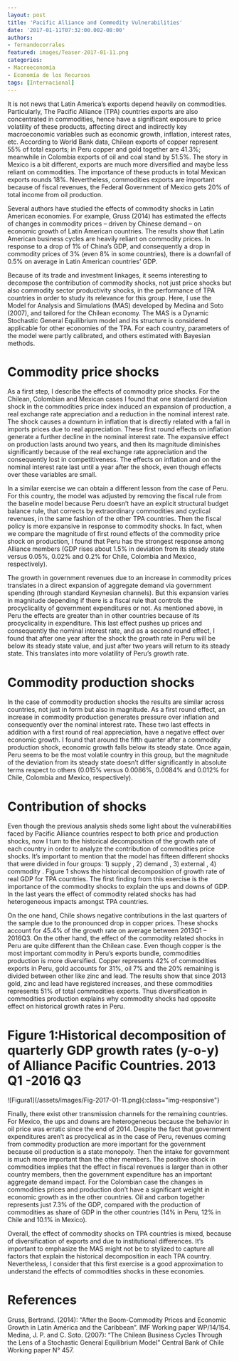 ```yaml
---
layout: post
title: 'Pacific Alliance and Commodity Vulnerabilities'
date: '2017-01-11T07:32:00.002-08:00'
authors:
- fernandocorrales
featured: images/Teaser-2017-01-11.png
categories:
- Macroeconomía
- Economía de los Recursos
tags: [Internacional]
---
```

It is not news that Latin America’s exports depend heavily on commodities. Particularly, The Pacific Alliance (TPA) countries exports are also concentrated in commodities, hence have a significant exposure to price volatility of these products, affecting direct and indirectly key macroeconomic variables such as economic growth, inflation, interest rates, etc. According to World Bank data, Chilean exports of copper represent 55% of total exports; in Peru copper and gold together are 41.3%; meanwhile in Colombia exports of oil and coal stand by 51.5%. The story in Mexico is a bit different, exports are much more diversified and maybe less reliant on commodities. The importance of these products in total Mexican exports rounds 18%. Nevertheless, commodities exports are important because of fiscal revenues, the Federal Government of Mexico gets 20% of total income from oil production.

Several authors have studied the effects of commodity shocks in Latin American economies. For example, Gruss (2014) has estimated the effects of changes in commodity prices – driven by Chinese demand – on economic growth of Latin American countries. The results show that Latin American business cycles are heavily reliant on commodity prices. In response to a drop of 1% of China’s GDP, and consequently a drop in commodity prices of 3% (even 8% in some countries), there is a downfall of 0.5% on average in Latin American countries’ GDP.

Because of its trade and investment linkages, it seems interesting to decompose the contribution of commodity shocks, not just price shocks but also commodity sector productivity shocks, in the performance of TPA countries in order to study its relevance for this group. Here, I use the Model for Analysis and Simulations (MAS) developed by Medina and Soto (2007), and tailored for the Chilean economy. The MAS is a Dynamic Stochastic General Equilibrium model and its structure is considered applicable for other economies of the TPA.  For each country, parameters of the model were partly calibrated, and others estimated with Bayesian methods.

# Commodity price shocks

As a first step, I describe the effects of commodity price shocks. For the Chilean, Colombian and Mexican cases I found that one standard deviation shock  in the commodities price index induced an expansion of production, a real exchange rate appreciation and a reduction in the nominal interest rate. The shock causes a downturn in inflation that is directly related with a fall in imports prices due to real appreciation. These first round effects on inflation generate a further decline in the nominal interest rate. The expansive effect on production lasts around two years, and then its magnitude diminishes significantly because of the real exchange rate appreciation and the consequently lost in competitiveness. The effects on inflation and on the nominal interest rate last until a year after the shock, even though effects over these variables are small.

In a similar exercise we can obtain a different lesson from the case of Peru. For this country, the model was adjusted by removing the fiscal rule from the baseline model because Peru doesn’t have an explicit structural budget balance rule, that corrects by extraordinary commodities and cyclical revenues, in the same fashion of the other TPA countries. Then the fiscal policy is more expansive in response to commodity shocks. In fact, when we compare the magnitude of first round effects of the commodity price shock on production, I found that Peru has the strongest response among Alliance members (GDP rises about 1.5% in deviation from its steady state versus 0.05%, 0.02% and 0.2% for Chile, Colombia and Mexico, respectively).

The growth in government revenues due to an increase in commodity prices translates in a direct expansion of aggregate demand via government spending (through standard Keynesian channels). But this expansion varies in magnitude depending if there is a fiscal rule that controls the procyclicality of government expenditures or not. As mentioned above, in Peru the effects are greater than in other countries because of its procyclicality in expenditure. This last effect pushes up prices and consequently the nominal interest rate, and as a second round effect, I found that after one year after the shock the growth rate in Peru will be below its steady state value, and just after two years will return to its steady state. This translates into more volatility of Peru’s growth rate.

# Commodity production shocks

In the case of commodity production shocks the results are similar across countries, not just in form but also in magnitude. As a first round effect, an increase in commodity production generates pressure over inflation and consequently over the nominal interest rate. These two last effects in addition with a first round of real appreciation, have a negative effect over economic growth. I found that around the fifth quarter after a commodity production shock, economic growth falls below its steady state. Once again, Peru seems to be the most volatile country in this group, but the magnitude of the deviation from its steady state doesn’t differ significantly in absolute terms respect to others (0.015% versus 0.0086%, 0.0084% and 0.012% for Chile, Colombia and Mexico, respectively).

# Contribution of shocks

Even though the previous analysis sheds some light about the vulnerabilities faced by Pacific Alliance countries respect to both price and production shocks, now I turn to the historical decomposition of the growth rate of each country in order to analyze the contribution of commodities price shocks. It’s important to mention that the model has fifteen different shocks that were divided in four groups: 1) supply , 2) demand , 3) external , 4) commodity . Figure 1 shows the historical decomposition of growth rate of real GDP for TPA countries. The first finding from this exercise is the importance of the commodity shocks to explain the ups and downs of GDP. In the last years the effect of commodity related shocks has had heterogeneous impacts amongst TPA countries.

On the one hand, Chile shows negative contributions in the last quarters of the sample due to the pronounced drop in copper prices. These shocks account for 45.4% of the growth rate on average between 2013Q1 – 2016Q3. On the other hand, the effect of the commodity related shocks in Peru are quite different than the Chilean case. Even though copper is the most important commodity in Peru’s exports bundle, commodities production is more diversified. Copper represents 42% of commodities exports in Peru, gold accounts for 31%, oil 7% and the 20% remaining is divided between other like zinc and lead. The results show that since 2013 gold, zinc and lead have registered increases, and these commodities represents 51% of total commodities exports. Thus diversification in commodities production explains why commodity shocks had opposite effect on historical growth rates in Peru.

# Figure 1:Historical decomposition of quarterly GDP growth rates (y-o-y) of Alliance Pacific Countries. 2013 Q1 -2016 Q3
<div class="frame-container">
![Figura1](/assets/images/Fig-2017-01-11.png){:class="img-responsive"}
</div>

Finally, there exist other transmission channels for the remaining countries. For Mexico, the ups and downs are heterogeneous because the behavior in oil price was erratic since the end of 2014. Despite the fact that government expenditures aren’t as procyclical as in the case of Peru, revenues coming from commodity production are more important for the government because oil production is a state monopoly. Then the intake for government is much more important than the other members. The positive shock in commodities implies that the effect in fiscal revenues is larger than in other country members, then the government expenditure has an important aggregate demand impact. For the Colombian case the changes in commodities prices and production don’t have a significant weight in economic growth as in the other countries. Oil and carbon together represents just 7.3% of the GDP, compared with the production of commodities as share of GDP in the other countries (14% in Peru, 12% in Chile and 10.1% in Mexico).

Overall, the effect of commodity shocks on TPA countries is mixed, because of diversification of exports and due to institutional differences. It’s important to emphasize the MAS might not be to stylized to capture all factors that explain the historical decomposition in each TPA country. Nevertheless, I consider that this first exercise is a good approximation to understand the effects of commodities shocks in these economies.

# References

Gruss, Bertrand. (2014): “After the Boom-Commodity Prices and Economic Growth in Latin América and the Caribbean”. IMF Working paper WP/14/154.
Medina, J. P. and C. Soto. (2007): “The Chilean Business Cycles Through the Lens of a Stochastic General Equilibrium Model” Central Bank of Chile Working paper N° 457.
